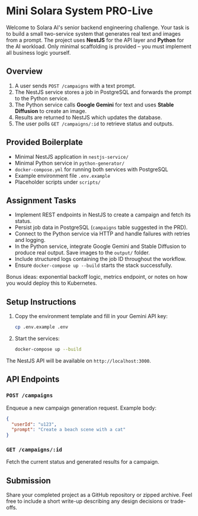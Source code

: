 # Mini Solara System PRO-Live

Welcome to Solara AI's senior backend engineering challenge. Your task is to build a small two-service system that generates real text and images from a prompt. The project uses **NestJS** for the API layer and **Python** for the AI workload. Only minimal scaffolding is provided – you must implement all business logic yourself.

## Overview
1. A user sends `POST /campaigns` with a text prompt.
2. The NestJS service stores a job in PostgreSQL and forwards the prompt to the Python service.
3. The Python service calls **Google Gemini** for text and uses **Stable Diffusion** to create an image.
4. Results are returned to NestJS which updates the database.
5. The user polls `GET /campaigns/:id` to retrieve status and outputs.

## Provided Boilerplate
- Minimal NestJS application in `nestjs-service/`
- Minimal Python service in `python-generator/`
- `docker-compose.yml` for running both services with PostgreSQL
- Example environment file `.env.example`
- Placeholder scripts under `scripts/`

## Assignment Tasks
- Implement REST endpoints in NestJS to create a campaign and fetch its status.
- Persist job data in PostgreSQL (`campaigns` table suggested in the PRD).
- Connect to the Python service via HTTP and handle failures with retries and logging.
- In the Python service, integrate Google Gemini and Stable Diffusion to produce real output. Save images to the `output/` folder.
- Include structured logs containing the job ID throughout the workflow.
- Ensure `docker-compose up --build` starts the stack successfully.

Bonus ideas: exponential backoff logic, metrics endpoint, or notes on how you would deploy this to Kubernetes.

## Setup Instructions
1. Copy the environment template and fill in your Gemini API key:
   ```bash
   cp .env.example .env
   ```
2. Start the services:
   ```bash
   docker-compose up --build
   ```

The NestJS API will be available on `http://localhost:3000`.

## API Endpoints
### `POST /campaigns`
Enqueue a new campaign generation request.
Example body:
```json
{
  "userId": "u123",
  "prompt": "Create a beach scene with a cat"
}
```

### `GET /campaigns/:id`
Fetch the current status and generated results for a campaign.

## Submission
Share your completed project as a GitHub repository or zipped archive. Feel free to include a short write-up describing any design decisions or trade-offs.
